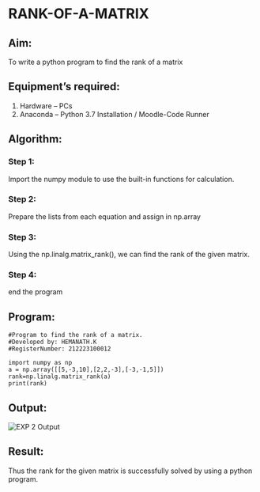 # RANK-OF-A-MATRIX
## Aim:
To write a python program to find the rank of a matrix
## Equipment’s required:
1. 	Hardware – PCs
2. 	Anaconda – Python 3.7 Installation / Moodle-Code Runner
## Algorithm:
### Step 1: 
Import the numpy module to use the built-in functions for calculation.
### Step 2: 
Prepare the lists from each equation and assign in np.array
### Step 3: 
Using the np.linalg.matrix_rank(), we can find the rank of the given matrix.
### Step 4: 
end the program
## Program:
```
#Program to find the rank of a matrix.
#Developed by: HEMANATH.K
#RegisterNumber: 212223100012

import numpy as np
a = np.array([[5,-3,10],[2,2,-3],[-3,-1,5]])
rank=np.linalg.matrix_rank(a)
print(rank)
```
## Output:
![EXP 2 Output](https://github.com/Hemanath08/RANK-OF-A-MATRIX/assets/151807176/0b526970-4ea0-4fab-b7ec-dc9bc4ac56c2)

## Result:
Thus the rank for the given matrix is successfully solved by  using a python program.


